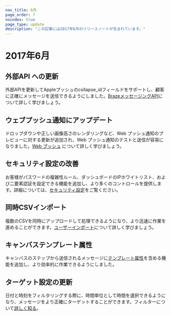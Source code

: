 ```yaml
---
nav_title: 6月
page_order: 7
noindex: true
page_type: update
description: "この記事には2017年6月のリリースノートが含まれています。"
---
```


# 2017年6月

## 外部API への更新

外部APIを更新してAppleプッシュのcollapse_idフィールドをサポートし、顧客に正確にメッセージを送信できるようにしました。[BrazeメッセージングAPI][49]について詳しく学びましょう。

## ウェブプッシュ通知にアップデート

ドロップダウンや正しい画像高さのレンダリングなど、Web プッシュ通知のプレビューに対する更新が追加され、Web プッシュ通知のテストと送信が容易になりました。[Web プッシュ][47] について詳しく学びましょう。

## セキュリティ設定の改善

お客様がパスワードの複雑性ルール、ダッシュボードのIPホワイトリスト、および二要素認証を設定できる機能を追加し、より多くのコントロールを提供します。詳細については、[セキュリティ設定][46]をご覧ください。

## 同時CSVインポート

複数のCSVを同時にアップロードして処理できるようになり、より迅速に作業を進めることができます。[ユーザーインポート][50]について詳しく学びましょう。

## キャンバステンプレート属性

キャンバスのステップから送信されるメッセージに[テンプレート属性][45]を含める機能を追加し、より効率的に作業できるようにしました。

## ターゲット設定の更新

日付と時刻をフィルタリングする際に、時間単位として時間を選択できるようになり、メッセージをより正確にターゲットすることができます。フィルターについて[詳しく知る][44]。


[44]: {{site.baseurl}}/user_guide/engagement_tools/segments/creating_a_segment/#step-4-add-filters-to-your-segment
[45]: {{site.baseurl}}/user_guide/engagement_tools/canvas/create_a_canvas/create_a_canvas/
[46]: {{site.baseurl}}/user_guide/onboarding/platform_administrative_features/#security-settings
[47]: {{site.baseurl}}/user_guide/message_building_by_channel/push/web
[49]: {{site.baseurl}}/api/endpoints/messaging/
[50]: {{site.baseurl}}/user_guide/administrative/manage_your_users/user_import/#user-import
[98]:{{site.baseurl}}/user_guide/onboarding/platform_administrative_features/#authentication-rules

